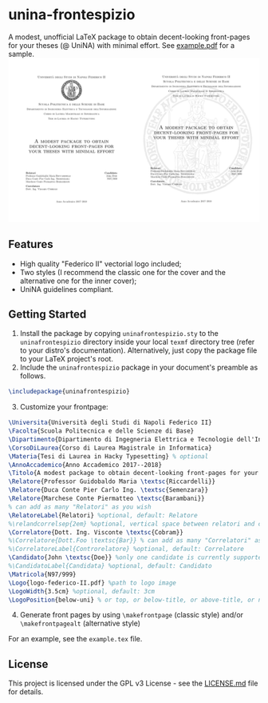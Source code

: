 # unina-frontespizio
A modest, unofficial LaTeX package to obtain decent-looking front-pages for your theses (@ UniNA) with minimal effort.
See [example.pdf](example.pdf) for a sample.
![Screenshot](screen.png)

## Features

* High quality "Federico II" vectorial logo included;
* Two styles (I recommend the classic one for the cover and the alternative one for the inner cover);
* UniNA guidelines compliant.

## Getting Started

1. Install the package by copying `uninafrontespizio.sty` to the `uninafrontespizio` directory inside your local `texmf`
directory tree (refer to your distro's documentation). Alternatively, just copy the package file to your LaTeX project's root.
2. Include the `uninafrontespizio` package in your document's preamble as follows.
``` latex
\includepackage{uninafrontespizio}
```
3. Customize your frontpage:
``` latex
\Universita{Università degli Studi di Napoli Federico II}
\Facolta{Scuola Politecnica e delle Scienze di Base}
\Dipartimento{Dipartimento di Ingegneria Elettrica e Tecnologie dell'Informazione}
\CorsoDiLaurea{Corso di Laurea Magistrale in Informatica}
\Materia{Tesi di Laurea in Hacky Typesetting} % optional
\AnnoAccademico{Anno Accademico 2017--2018}
\Titolo{A modest package to obtain decent-looking front-pages for your theses with minimal effort}
\Relatore{Professor Guidobaldo Maria \textsc{Riccardelli}}
\Relatore{Duca Conte Pier Carlo Ing. \textsc{Semenzara}}
\Relatore{Marchese Conte Piermatteo \textsc{Barambani}}
% can add as many "Relatori" as you wish
\RelatoreLabel{Relatori} %optional, default: Relatore
%\relandcorrelsep{2em} %optional, vertical space between relatori and correlatori default: 1.5ex
\Correlatore{Dott. Ing. Visconte \textsc{Cobram}}
%\Correlatore{Dott.Foo \textsc{Bar}} % can add as many "Correlatori" as you wish
%\CorrelatoreLabel{Controrelatore} %optional, default: Correlatore
\Candidato{John \textsc{Doe}} %only one candidate is currently supported
%\CandidatoLabel{Candidata} %optional, default: Candidato
\Matricola{N97/999}
\Logo{logo-federico-II.pdf} %path to logo image
\LogoWidth{3.5cm} %optional, default: 3cm
\LogoPosition{below-uni} % or top, or below-title, or above-title, or no-logo
```
4. Generate front pages by using `\makefrontpage` (classic style) and/or `\makefrontpagealt` (alternative style)

For an example, see the `example.tex` file.

## License

This project is licensed under the GPL v3 License - see the [LICENSE.md](LICENSE.md) file for details.

